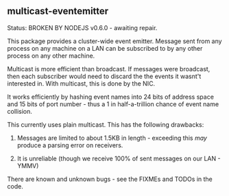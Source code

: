 multicast-eventemitter
----------------------

Status: BROKEN BY NODEJS v0.6.0 - awaiting repair.

This package provides a cluster-wide event emitter.  Message sent from any process on any machine on a LAN can be subscribed to by any other process on any other machine.

Multicast is more efficient than broadcast.  If messages were broadcast, then each subscriber would need to discard the the events it wasnt't interested in.  With multicast, this is done by the NIC.

It works efficiently by hashing event names into 24 bits of address space and 15 bits of port number - thus a 1 in half-a-trillion chance of event name collision.

This currently uses plain multicast.  This has the following drawbacks:

1. Messages are limited to about 1.5KB in length - exceeding this *may* produce a parsing error on receivers.

2. It is unreliable (though we receive 100% of sent messages on our LAN - YMMV)

There are known and unknown bugs - see the FIXMEs and TODOs in the code.

